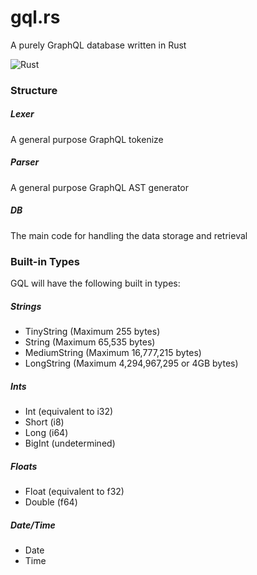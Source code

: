 # gql.rs
A purely GraphQL database written in Rust

![Rust](https://github.com/ssedrick/gql.rs/workflows/Rust/badge.svg)

### Structure
##### Lexer
A general purpose GraphQL tokenize

##### Parser
A general purpose GraphQL AST generator

##### DB
The main code for handling the data storage and retrieval



### Built-in Types
GQL will have the following built in types:

##### Strings
* TinyString (Maximum 255 bytes)
* String (Maximum 65,535 bytes)
* MediumString (Maximum 16,777,215 bytes)
* LongString (Maximum 4,294,967,295 or 4GB bytes)

##### Ints
* Int (equivalent to i32)
* Short (i8)
* Long (i64)
* BigInt (undetermined)

##### Floats
* Float (equivalent to f32)
* Double (f64)

##### Date/Time
* Date
* Time
